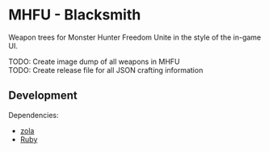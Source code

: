 # MHFU - Blacksmith 

Weapon trees for Monster Hunter Freedom Unite in the style of the in-game UI.

TODO: Create image dump of all weapons in MHFU  
TODO: Create release file for all JSON crafting information

## Development

Dependencies:

* [zola](https://github.com/getzola/zola/) 
* [Ruby](https://www.ruby-lang.org/)